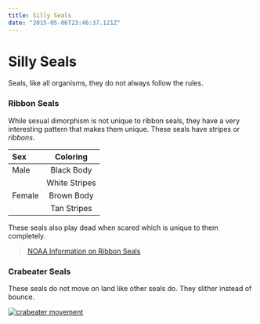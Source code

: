 ```yaml
---
title: Silly Seals
date: "2015-05-06T23:46:37.121Z"
---
```


# Silly Seals

Seals, like all organisms, they do not always follow the rules.

### Ribbon Seals

While sexual dimorphism is not unique to ribbon seals, they have a very interesting pattern that makes them unique.  These seals have stripes or *ribbons*.

|    Sex    | Coloring       |   
| :----- | :---------------------------------------: |
| Male     | Black Body|
|   | White Stripes | 
| Female     | Brown Body | 
|  | Tan Stripes| 

These seals also play dead when scared which is unique to them completely.

> [NOAA Information on Ribbon Seals ](https://www.fisheries.noaa.gov/species/ribbon-seal)


### Crabeater Seals

These seals do not move on land like other seals do.  They slither instead of bounce.

[![crabeater movement](https://img.youtube.com/vi/AZe_0_vveSs/0.jpg)](https://www.youtube.com/watch?v=AZe_0_vveSs)
